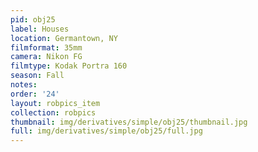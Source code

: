 ```yaml
---
pid: obj25
label: Houses
location: Germantown, NY
filmformat: 35mm
camera: Nikon FG
filmtype: Kodak Portra 160
season: Fall
notes: 
order: '24'
layout: robpics_item
collection: robpics
thumbnail: img/derivatives/simple/obj25/thumbnail.jpg
full: img/derivatives/simple/obj25/full.jpg
---
```

